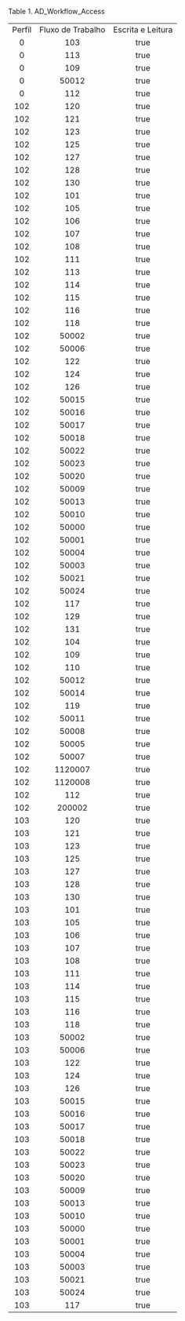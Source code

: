 <div id="d106760e1" class="table">

<div class="table-title">

Table 1. AD\_Workflow\_Access

</div>

<div class="table-contents">

|        |                   |                   |
| :----: | :---------------: | :---------------: |
| Perfil | Fluxo de Trabalho | Escrita e Leitura |
|   0    |        103        |       true        |
|   0    |        113        |       true        |
|   0    |        109        |       true        |
|   0    |       50012       |       true        |
|   0    |        112        |       true        |
|  102   |        120        |       true        |
|  102   |        121        |       true        |
|  102   |        123        |       true        |
|  102   |        125        |       true        |
|  102   |        127        |       true        |
|  102   |        128        |       true        |
|  102   |        130        |       true        |
|  102   |        101        |       true        |
|  102   |        105        |       true        |
|  102   |        106        |       true        |
|  102   |        107        |       true        |
|  102   |        108        |       true        |
|  102   |        111        |       true        |
|  102   |        113        |       true        |
|  102   |        114        |       true        |
|  102   |        115        |       true        |
|  102   |        116        |       true        |
|  102   |        118        |       true        |
|  102   |       50002       |       true        |
|  102   |       50006       |       true        |
|  102   |        122        |       true        |
|  102   |        124        |       true        |
|  102   |        126        |       true        |
|  102   |       50015       |       true        |
|  102   |       50016       |       true        |
|  102   |       50017       |       true        |
|  102   |       50018       |       true        |
|  102   |       50022       |       true        |
|  102   |       50023       |       true        |
|  102   |       50020       |       true        |
|  102   |       50009       |       true        |
|  102   |       50013       |       true        |
|  102   |       50010       |       true        |
|  102   |       50000       |       true        |
|  102   |       50001       |       true        |
|  102   |       50004       |       true        |
|  102   |       50003       |       true        |
|  102   |       50021       |       true        |
|  102   |       50024       |       true        |
|  102   |        117        |       true        |
|  102   |        129        |       true        |
|  102   |        131        |       true        |
|  102   |        104        |       true        |
|  102   |        109        |       true        |
|  102   |        110        |       true        |
|  102   |       50012       |       true        |
|  102   |       50014       |       true        |
|  102   |        119        |       true        |
|  102   |       50011       |       true        |
|  102   |       50008       |       true        |
|  102   |       50005       |       true        |
|  102   |       50007       |       true        |
|  102   |      1120007      |       true        |
|  102   |      1120008      |       true        |
|  102   |        112        |       true        |
|  102   |      200002       |       true        |
|  103   |        120        |       true        |
|  103   |        121        |       true        |
|  103   |        123        |       true        |
|  103   |        125        |       true        |
|  103   |        127        |       true        |
|  103   |        128        |       true        |
|  103   |        130        |       true        |
|  103   |        101        |       true        |
|  103   |        105        |       true        |
|  103   |        106        |       true        |
|  103   |        107        |       true        |
|  103   |        108        |       true        |
|  103   |        111        |       true        |
|  103   |        114        |       true        |
|  103   |        115        |       true        |
|  103   |        116        |       true        |
|  103   |        118        |       true        |
|  103   |       50002       |       true        |
|  103   |       50006       |       true        |
|  103   |        122        |       true        |
|  103   |        124        |       true        |
|  103   |        126        |       true        |
|  103   |       50015       |       true        |
|  103   |       50016       |       true        |
|  103   |       50017       |       true        |
|  103   |       50018       |       true        |
|  103   |       50022       |       true        |
|  103   |       50023       |       true        |
|  103   |       50020       |       true        |
|  103   |       50009       |       true        |
|  103   |       50013       |       true        |
|  103   |       50010       |       true        |
|  103   |       50000       |       true        |
|  103   |       50001       |       true        |
|  103   |       50004       |       true        |
|  103   |       50003       |       true        |
|  103   |       50021       |       true        |
|  103   |       50024       |       true        |
|  103   |        117        |       true        |

</div>

</div>
